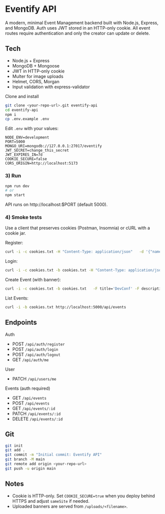 # Eventify API

A modern, minimal Event Management backend built with Node.js, Express, and MongoDB. Auth uses JWT stored in an HTTP-only cookie. All event routes require authentication and only the creator can update or delete.

## Tech
- Node.js + Express
- MongoDB + Mongoose
- JWT in HTTP-only cookie
- Multer for image uploads
- Helmet, CORS, Morgan
- Input validation with express-validator



Clone and install
```bash
git clone <your-repo-url>.git eventify-api
cd eventify-api
npm i
cp .env.example .env
```


Edit `.env` with your values:
```
NODE_ENV=development
PORT=5000
MONGO_URI=mongodb://127.0.0.1:27017/eventify
JWT_SECRET=change_this_secret
JWT_EXPIRES_IN=7d
COOKIE_SECURE=false
CORS_ORIGIN=http://localhost:5173
```

### 3) Run
```bash
npm run dev
# or
npm start
```
API runs on http://localhost:$PORT (default 5000).

### 4) Smoke tests
Use a client that preserves cookies (Postman, Insomnia) or cURL with a cookie jar.

Register:
```bash
curl -i -c cookies.txt -H "Content-Type: application/json"   -d '{"name":"Rumman","email":"u@example.com","password":"secret12","phoneNumber":"+8801"}'   http://localhost:5000/api/auth/register
```

Login:
```bash
curl -i -c cookies.txt -b cookies.txt -H "Content-Type: application/json"   -d '{"email":"u@example.com","password":"secret12"}'   http://localhost:5000/api/auth/login
```

Create Event (with banner):
```bash
curl -i -c cookies.txt -b cookies.txt   -F title='DevConf' -F description='Annual conf' -F date='2025-09-01' -F time='10:00'   -F location='Dhaka' -F organizerName='Rumman'   -F eventBanner=@/path/to/banner.png   http://localhost:5000/api/events
```

List Events:
```bash
curl -i -b cookies.txt http://localhost:5000/api/events
```

## Endpoints

Auth
- POST `/api/auth/register`
- POST `/api/auth/login`
- POST `/api/auth/logout`
- GET  `/api/auth/me`

User
- PATCH `/api/users/me`

Events (auth required)
- GET    `/api/events`
- POST   `/api/events`
- GET    `/api/events/:id`
- PATCH  `/api/events/:id`
- DELETE `/api/events/:id`

## Git
```bash
git init
git add .
git commit -m "Initial commit: Eventify API"
git branch -M main
git remote add origin <your-repo-url>
git push -u origin main
```

## Notes
- Cookie is HTTP-only. Set `COOKIE_SECURE=true` when you deploy behind HTTPS and adjust `sameSite` if needed.
- Uploaded banners are served from `/uploads/<filename>`.
